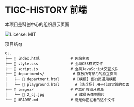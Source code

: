# TIGC-HISTORY 前端
本项目是科创中心的组织展示页面

<!-- [![Build Status](https://img.shields.io/travis/user/repo/master.svg?style=flat-square)](https://travis-ci.org/user/repo)
[![Code Coverage](https://codecov.io/gh/user/repo/branch/master/graph/badge.svg?token=YOUR_TOKEN)](https://codecov.io/gh/user/repo) -->
[![License: MIT](https://img.shields.io/badge/License-MIT-yellow.svg)](https://opensource.org/licenses/MIT)

项目结构
```
C:.
├── 📄 index.html              # 网站主页
├── 📄 style.css               # 全局CSS样式文件
├── 📄 script.js               # 全局JavaScript交互文件
├── 📁 departments/             # 存放所有部门的独立页面
│   ├── 📄 department.html      # [模板] 部门页通用模板
│   └── 📄 playground.html       # [练兵场] 用于代码实践的页面
├── 📁 images/                 # 存放所有图片资源
│   └── 📄 2_cj.jpg              # 成员头像等图片
└── 📄 README.md               # 就是你正在看的这个文件
```
